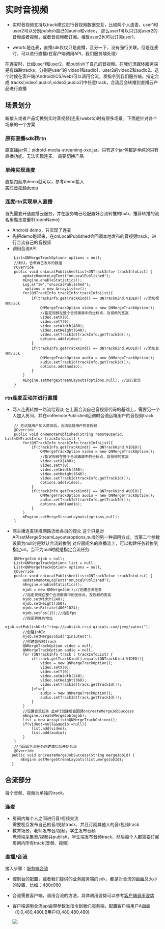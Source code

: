 # 实时音视频

- 实时音视频支持以track模式进行音视频数据交互，比如两个人连麦，user1和user2可以分别publish自己的audio和video，
那么user1可以只订阅user2的音频或者视频，或者音视频都订阅。相反user2也可以订阅user1。

- webrtc是连麦，直播sdk仅仅只是直播，区分一下，没有强行关联。但是连麦时，可以进行直播(在客户端调用API，我们服务端处理)  

在连麦时，比如user1和user2，都publish了自己的音视频。在我们流媒体服务端是有四路tracks，分别是user1的
video1和audio1，user2的video2和audio2。这个时候在客户端(Android/iOS/web)可以调用合流，发指令到我们服务端，指定合成
tracks[video1,audio1,video2,audio2]中任意track，合流后会转推到直播云产品进行直播

## 场景划分
新接入或者产品切换到实时音视频(连麦/webrtc)时有很多场景，下面是针对各个场景的一个方案

### 原有直播sdk转rtn
原直播jar包：pldroid-media-streaming-xxx.jar。只有这个jar包都是单纯的只有直播功能。无法实现连麦。
需要切换产品

### 单纯实现连麦
直接跑起来demo就可以，参考demo接入  
[实时音视频demo](https://github.com/pili-engineering/QNRTC-Android)

### 连麦rtn实现单人直播
首先需要开通直播云服务，并在服务端已经配置好合流转推的hub，推荐转推的流名用魔法变量${roomName}
- Android demo，只实现了连麦
- 先把demo跑起来，在onLocalPublished会回调本地发布的音视频track，进行合流自己的音视频
- 调用合流API
```
	List<QNMergeTrackOption> options = null;
	//默认，合流自己发布的数据
    @Override
    public void onLocalPublished(List<QNTrackInfo> trackInfoList) {
        updateRemoteLogText("onLocalPublished");
        mEngine.enableStatistics();
        Log.e("zw","onLocalPublished");
         options = new ArrayList<>();
        for(QNTrackInfo trackInfo:trackInfoList){
            if(trackInfo.getTrackKind() == QNTrackKind.VIDEO){ //添加视频track
                QNMergeTrackOption video = new QNMergeTrackOption();
                //指定视频在整个合流画面中的坐标点，及视频的宽高
                video.setX(0);
                video.setY(0);
                video.setWidth(480);
                video.setHeight(640);
                video.setTrackId(trackInfo.getTrackId());
                options.add(video);
            }
            if(trackInfo.getTrackKind() == QNTrackKind.AUDIO){ //添加音频track
                QNMergeTrackOption audio = new QNMergeTrackOption();
                audio.setTrackId(trackInfo.getTrackId());
                options.add(audio);
            }
        }
        mEngine.setMergeStreamLayouts(options,null); //进行合流
	}

```

### rtn连麦互动并进行直播
- 两人连麦转推一路流给观众
在上面合流自己音视频代码的基础上，需要另一个人加入房间，并在onRemotePublished回调时合流远端用户的音视频track
```
	// 在远端用户加入房间后，合流远端用户的音视频
    @Override
    public void onRemotePublished(String remoteUserId, List<QNTrackInfo> trackInfoList) {
        for(QNTrackInfo trackInfo:trackInfoList){
            if(trackInfo.getTrackKind() == QNTrackKind.VIDEO){
                QNMergeTrackOption video = new QNMergeTrackOption();
				//指定视频在整个合流画面中的坐标点，及视频的宽高
                video.setX(480);
                video.setY(0);
                video.setWidth(480);
                video.setHeight(640);
                video.setTrackId(trackInfo.getTrackId());
                options.add(video);
            }
            if(trackInfo.getTrackKind() == QNTrackKind.AUDIO){
                QNMergeTrackOption audio = new QNMergeTrackOption();
                audio.setTrackId(trackInfo.getTrackId());
                options.add(audio);
            }
        }
        mEngine.setMergeStreamLayouts(options,null);
    }
```

- 两主播连麦转推两路流给各自的观众
这个只是对APIsetMergeStreamLayouts(options,null)的另一种调用方式，当第二个参数设置为null时是默认合流转推到
对应房间名的直播流上，可以构建任务转推到指定url。当不为null时就是指定合流任务

```
	QNMergeJob mjob = null;
    List<QNMergeTrackOption> list = null;
    List<QNMergeTrackOption> options = null;
    @Override
    public void onLocalPublished(List<QNTrackInfo> trackInfoList) {
        updateRemoteLogText("onLocalPublished");
        mEngine.enableStatistics();
        mjob = new QNMergeJob();//创建合流任务
		//指定视频在整个合流画面中的坐标点，及视频的宽高
        mjob.setWidth(240);
        mjob.setHeight(360);
        mjob.setBitrate(400*1024);
        mjob.setFps(15);//指定fps
		//指定转推的地址
        mjob.setPublishUrl("rtmp://publish.rrsd.qiniuts.com/jemy/zwtest");
		//创建jobId
        mjob.setMergeJobId("qiniutest");
		//创建音视频track
        QNMergeTrackOption video = null;
        QNMergeTrackOption audio = null;
        for (QNTrackInfo track : trackInfoList) {
            if(track.getTrackKind().equals(QNTrackKind.VIDEO)){
                video = new QNMergeTrackOption();
                video.setX(0);
                video.setY(0);
                video.setWidth(240);
                video.setHeight(360);
                video.setTrackId(track.getTrackId());
            }else{
                audio = new QNMergeTrackOption();
                audio.setTrackId(track.getTrackId());
            }
        }
		//设置合流任务 此API创建后会回调onCreateMergeJobSuccess
        mEngine.createMergeJob(mjob);
        list = new ArrayList<QNMergeTrackOption>();
        if(video!=null&&audio!=null){
            list.add(video);
            list.add(audio);
        }
    }
	//当回调合流任务创建成功后开始合流
	@Override
   public void onCreateMergeJobSuccess(String mergeJobId) {
	   mEngine.setMergeStreamLayouts(list,mergeJobId);
   }
```


## 合流部分  
每个音频、视频为单独的track。  

### 连麦

- 房间内每个人之间进行音/视频交流  
	需要相互发布自己的音/视频track，并且订阅其他人的音/视频track
- 教育场景，老师发布音/视频，学生发布音频  
	老师端采集音/视频并publish，学生端发布音频track，然后每个人都需要订阅房间内所有track(音频、视频)

### 直播/合流

   接入步骤：[服务端合流](https://doc.qnsdk.com/rtn/docs/merge_stream#2_0)  

- 控制台的配置，或者我们提供的业务服务端的sdk，都是对合流的画面总大小的设置，比如：480x960
- 合流需要客户端，调用合流的方法，具体调用姿势可以参考[客户端调用姿势](https://doc.qnsdk.com/rtn/)
- 客户端调用合流api会带参数发指令到我们服务端，配置客户端用户A画面（0,0,480,480),B用户(0,480,480,480)

   ![](http://cdn.iorange.vip/mergestream.png)
